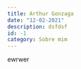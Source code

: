 ```yaml
---
title: Arthur Gonzaga
date: "12-02-2021"
description: dsfdsf
id: -1
category: Sobre mim
---
```


ewrwer